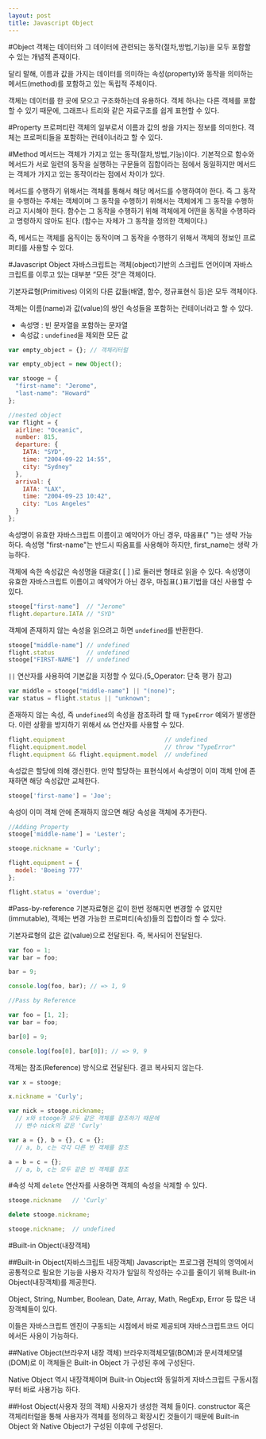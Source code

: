 ```yaml
---
layout: post
title: Javascript Object
---
```


#Object
객체는 데이터와 그 데이터에 관련되는 동작(절차,방법,기능)을 모두 포함할 수 있는 개념적 존재이다.

달리 말해, 이름과 값을 가지는 데이터를 의미하는 속성(property)와 동작을 의미하는 메서드(method)를 포함하고 있는 독립적 주체이다.

객체는 데이터를 한 곳에 모으고 구조화하는데 유용하다. 객체 하나는 다른 객체를 포함할 수 있기 때문에, 그래프나 트리와 같은 자료구조를 쉽게 표현할 수 있다.

#Property
프로퍼티란 객체의 일부로서 이름과 값의 쌍을 가지는 정보를 의미한다. 객체는 프로퍼티들을 포함하는 컨테이너라고 할 수 있다.

#Method
메서드는 객체가 가지고 있는 동작(절차,방법,기능)이다. 기본적으로 함수와 메서드가 서로 일련의 동작을 실행하는 구문들의 집합이라는 점에서 동일하지만 메서드는 객체가 가지고 있는 동작이라는 점에서 차이가 있다.

메서드를 수행하기 위해서는 객체를 통해서 해당 메서드를 수행하여야 한다. 즉 그 동작을 수행하는 주체는 객체이며 그 동작을 수행하기 위해서는 객체에게 그 동작을 수행하라고 지시해야 한다. 함수는 그 동작을 수행하기 위해 객체에게 어떤을 동작을 수행하라고 명령하지 않아도 된다. (함수는 자체가 그 동작을 정의한 객체이다.)

즉, 메서드는 객체를 움직이는 동작이며 그 동작을 수행하기 위해서 객체의 정보인 프로퍼티를 사용할 수 있다.

#Javascript Object
자바스크립트는 객체(object)기반의 스크립트 언어이며 자바스크립트를 이루고 있는 대부분 “모든 것”은 객체이다.

기본자료형(Primitives) 이외의 다른 값들(배열, 함수, 정규표현식 등)은 모두 객체이다.

객체는 이름(name)과 값(value)의 쌍인 속성들을 포함하는 컨테이너라고 할 수 있다.

* 속성명 : 빈 문자열을 포함하는 문자열
* 속성값 : `undefined`을 제외한 모든 값

```javascript
var empty_object = {}; // 객체리터럴

var empty_object = new Object();

var stooge = {
  "first-name": "Jerome",
  "last-name": "Howard"
};

//nested object
var flight = {
  airline: "Oceanic",
  number: 815,
  departure: {
    IATA: "SYD",
    time: "2004-09-22 14:55",
    city: "Sydney"
  },
  arrival: {
    IATA: "LAX",
    time: "2004-09-23 10:42",
    city: "Los Angeles"
  }
};
```

속성명이 유효한 자바스크립트 이름이고 예약어가 아닌 경우, 따옴표(" ")는 생략 가능하다. 속성명 "first-name"는 반드시 따옴표를 사용해야 하지만, first_name는 생략 가능하다.

객체에 속한 속성값은 속성명을 대괄호( [ ] )로 둘러싼 형태로 읽을 수 있다. 속성명이 유효한 자바스크립트 이름이고 예약어가 아닌 경우, 마침표(.)표기법을 대신 사용할 수 있다.

```javascript
stooge["first-name"]  // "Jerome"
flight.departure.IATA // "SYD"
```

객체에 존재하지 않는 속성을 읽으려고 하면 `undefined`를 반환한다.

```javascript
stooge["middle-name"] // undefined
flight.status         // undefined
stooge["FIRST-NAME"]  // undefined
```

`||` 연산자를 사용하여 기본값을 지정할 수 있다.(5_Operator: 단축 평가 참고)

```javascript
var middle = stooge["middle-name"] || "(none)";
var status = flight.status || "unknown";
```

존재하지 않는 속성, 즉 `undefined`의 속성을 참조하려 할 때 `TypeError` 예외가 발생한다. 이런 상황을 방지하기 위해서 `&&` 연산자를 사용할 수 있다.

```javascript
flight.equipment                            // undefined
flight.equipment.model                      // throw "TypeError"
flight.equipment && flight.equipment.model  // undefined
```

속성값은 할당에 의해 갱신한다. 만약 할당하는 표현식에서 속성명이 이미 객체 안에 존재하면 해당 속성값만 교체한다.

```javascript
stooge['first-name'] = 'Joe';
```

속성이 이미 객체 안에 존재하지 않으면 해당 속성을 객체에 추가한다.

```javascript
//Adding Property
stooge['middle-name'] = 'Lester';

stooge.nickname = 'Curly';

flight.equipment = {
  model: 'Boeing 777'
};

flight.status = 'overdue';
```

#Pass-by-reference
기본자료형은 값이 한번 정해지면 변경할 수 없지만(immutable), 객체는 변경 가능한 프로퍼티(속성)들의 집합이라 할 수 있다.

기본자료형의 값은 값(value)으로 전달된다. 즉, 복사되어 전달된다.

```javascript
var foo = 1;
var bar = foo;

bar = 9;

console.log(foo, bar); // => 1, 9

//Pass by Reference

var foo = [1, 2];
var bar = foo;

bar[0] = 9;

console.log(foo[0], bar[0]); // => 9, 9
```

객체는 참조(Reference) 방식으로 전달된다. 결코 복사되지 않는다.

```javascript
var x = stooge;

x.nickname = 'Curly';

var nick = stooge.nickname;
  // x와 stooge가 모두 같은 객체를 참조하기 때문에  
  // 변수 nick의 값은 'Curly'

var a = {}, b = {}, c = {};
  // a, b, c는 각각 다른 빈 객체를 참조

a = b = c = {};
  // a, b, c는 모두 같은 빈 객체를 참조
```

#속성 삭제
`delete` 연산자를 사용하면 객체의 속성을 삭제할 수 있다.

```javascript
stooge.nickname   // 'Curly'

delete stooge.nickname;

stooge.nickname;  // undefined
```

#Built-in Object(내장객체)

##Built-in Object(자바스크립트 내장객체)
Javascript는 프로그램 전체의 영역에서 공통적으로 필요한 기능을 사용자 각자가 일일히 작성하는 수고를 줄이기 위해 Built-in Object(내장객체)를 제공한다.

Object, String, Number, Boolean, Date, Array, Math, RegExp, Error 등 많은 내장객체들이 있다.

이들은 자바스크립트 엔진이 구동되는 시점에서 바로 제공되며 자바스크립트코드 어디에서든 사용이 가능하다.

##Native Object(브라우저 내장 객체)
브라우저객체모델(BOM)과 문서객체모델(DOM)로 이 객체들은 Built-in Object 가 구성된 후에 구성된다.

Native Object 역시 내장객체이며  Built-in Object와 동일하게 자바스크립트 구동시점부터 바로 사용가능 하다. 

##Host Object(사용자 정의 객체)
사용자가 생성한 객체 들이다. constructor 혹은 객체리터럴을 통해 사용자가 객체를 정의하고 확장시킨 것들이기 때문에 Built-in Object 와 Native Object가 구성된 이후에 구성된다.
